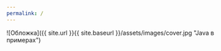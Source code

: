 ```yaml
---
permalink: /
---
```


![Обложка]({{ site.url }}{{ site.baseurl }}/assets/images/cover.jpg "Java в примерах")

